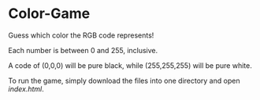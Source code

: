 # Color-Game
Guess which color the RGB code represents!

Each number is between 0 and 255, inclusive. 

A code of (0,0,0) will be pure black, while (255,255,255) will be pure white.

To run the game, simply download the files into one directory and open <em>index.html</em>.
